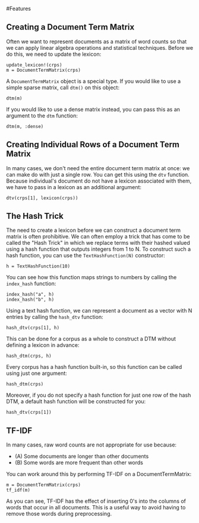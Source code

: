 #Features

## Creating a Document Term Matrix

Often we want to represent documents as a matrix of word counts so that we
can apply linear algebra operations and statistical techniques. Before
we do this, we need to update the lexicon:

    update_lexicon!(crps)
    m = DocumentTermMatrix(crps)

A `DocumentTermMatrix` object is a special type. If you would like to use
a simple sparse matrix, call `dtm()` on this object:

    dtm(m)

If you would like to use a dense matrix instead, you can pass this as
an argument to the `dtm` function:

    dtm(m, :dense)

## Creating Individual Rows of a Document Term Matrix

In many cases, we don't need the entire document term matrix at once: we can
make do with just a single row. You can get this using the `dtv` function.
Because individual's document do not have a lexicon associated with them, we
have to pass in a lexicon as an additional argument:

    dtv(crps[1], lexicon(crps))

## The Hash Trick

The need to create a lexicon before we can construct a document term matrix is often prohibitive. We can often employ a trick that has come to be called the
"Hash Trick" in which we replace terms with their hashed valued using a hash
function that outputs integers from 1 to N. To construct such a hash function,
you can use the `TextHashFunction(N)` constructor:

    h = TextHashFunction(10)

You can see how this function maps strings to numbers by calling the
`index_hash` function:

    index_hash("a", h)
    index_hash("b", h)

Using a text hash function, we can represent a document as a vector with N
entries by calling the `hash_dtv` function:

    hash_dtv(crps[1], h)

This can be done for a corpus as a whole to construct a DTM without defining
a lexicon in advance:

    hash_dtm(crps, h)

Every corpus has a hash function built-in, so this function can be called
using just one argument:

    hash_dtm(crps)

Moreover, if you do not specify a hash function for just one row of the hash
DTM, a default hash function will be constructed for you:

    hash_dtv(crps[1])

## TF-IDF

In many cases, raw word counts are not appropriate for use because:

* (A) Some documents are longer than other documents
* (B) Some words are more frequent than other words

You can work around this by performing TF-IDF on a DocumentTermMatrix:

    m = DocumentTermMatrix(crps)
    tf_idf(m)

As you can see, TF-IDF has the effect of inserting 0's into the columns of
words that occur in all documents. This is a useful way to avoid having to
remove those words during preprocessing.

